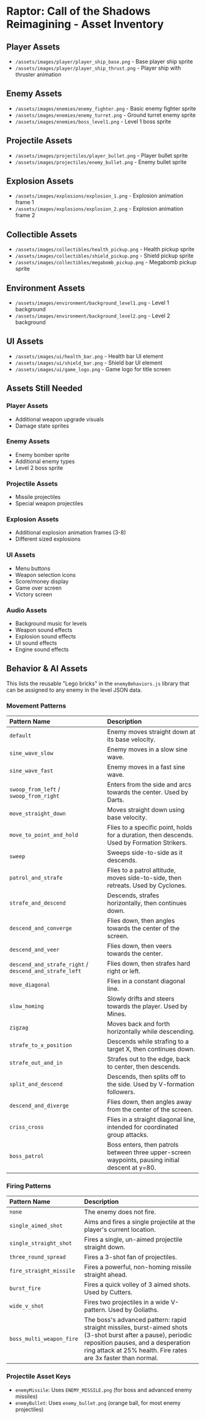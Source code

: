 # Raptor: Call of the Shadows Reimagining - Asset Inventory

## Player Assets
- `/assets/images/player/player_ship_base.png` - Base player ship sprite
- `/assets/images/player/player_ship_thrust.png` - Player ship with thruster animation

## Enemy Assets
- `/assets/images/enemies/enemy_fighter.png` - Basic enemy fighter sprite
- `/assets/images/enemies/enemy_turret.png` - Ground turret enemy sprite
- `/assets/images/enemies/boss_level1.png` - Level 1 boss sprite

## Projectile Assets
- `/assets/images/projectiles/player_bullet.png` - Player bullet sprite
- `/assets/images/projectiles/enemy_bullet.png` - Enemy bullet sprite

## Explosion Assets
- `/assets/images/explosions/explosion_1.png` - Explosion animation frame 1
- `/assets/images/explosions/explosion_2.png` - Explosion animation frame 2

## Collectible Assets
- `/assets/images/collectibles/health_pickup.png` - Health pickup sprite
- `/assets/images/collectibles/shield_pickup.png` - Shield pickup sprite
- `/assets/images/collectibles/megabomb_pickup.png` - Megabomb pickup sprite

## Environment Assets
- `/assets/images/environment/background_level1.png` - Level 1 background
- `/assets/images/environment/background_level2.png` - Level 2 background

## UI Assets
- `/assets/images/ui/health_bar.png` - Health bar UI element
- `/assets/images/ui/shield_bar.png` - Shield bar UI element
- `/assets/images/ui/game_logo.png` - Game logo for title screen

## Assets Still Needed

### Player Assets
- Additional weapon upgrade visuals
- Damage state sprites

### Enemy Assets
- Enemy bomber sprite
- Additional enemy types
- Level 2 boss sprite

### Projectile Assets
- Missile projectiles
- Special weapon projectiles

### Explosion Assets
- Additional explosion animation frames (3-8)
- Different sized explosions

### UI Assets
- Menu buttons
- Weapon selection icons
- Score/money display
- Game over screen
- Victory screen

### Audio Assets
- Background music for levels
- Weapon sound effects
- Explosion sound effects
- UI sound effects
- Engine sound effects

## Behavior & AI Assets

This lists the reusable "Lego bricks" in the `enemyBehaviors.js` library that can be assigned to any enemy in the level JSON data.

### Movement Patterns
| Pattern Name | Description |
| :--- | :--- |
| `default` | Enemy moves straight down at its base velocity. |
| `sine_wave_slow` | Enemy moves in a slow sine wave. |
| `sine_wave_fast` | Enemy moves in a fast sine wave. |
| `swoop_from_left` / `swoop_from_right` | Enters from the side and arcs towards the center. Used by Darts. |
| `move_straight_down` | Moves straight down using base velocity. |
| `move_to_point_and_hold` | Flies to a specific point, holds for a duration, then descends. Used by Formation Strikers. |
| `sweep` | Sweeps side-to-side as it descends. |
| `patrol_and_strafe` | Flies to a patrol altitude, moves side-to-side, then retreats. Used by Cyclones. |
| `strafe_and_descend` | Descends, strafes horizontally, then continues down. |
| `descend_and_converge` | Flies down, then angles towards the center of the screen. |
| `descend_and_veer` | Flies down, then veers towards the center. |
| `descend_and_strafe_right` / `descend_and_strafe_left` | Flies down, then strafes hard right or left. |
| `move_diagonal` | Flies in a constant diagonal line. |
| `slow_homing` | Slowly drifts and steers towards the player. Used by Mines. |
| `zigzag` | Moves back and forth horizontally while descending. |
| `strafe_to_x_position` | Descends while strafing to a target X, then continues down. |
| `strafe_out_and_in` | Strafes out to the edge, back to center, then descends. |
| `split_and_descend` | Descends, then splits off to the side. Used by V-formation followers. |
| `descend_and_diverge` | Flies down, then angles away from the center of the screen. |
| `criss_cross` | Flies in a straight diagonal line, intended for coordinated group attacks. |
| `boss_patrol` | Boss enters, then patrols between three upper-screen waypoints, pausing initial descent at y=80. |

### Firing Patterns
| Pattern Name | Description |
| :--- | :--- |
| `none` | The enemy does not fire. |
| `single_aimed_shot` | Aims and fires a single projectile at the player's current location. |
| `single_straight_shot` | Fires a single, un-aimed projectile straight down. |
| `three_round_spread` | Fires a 3-shot fan of projectiles. |
| `fire_straight_missile` | Fires a powerful, non-homing missile straight ahead. |
| `burst_fire` | Fires a quick volley of 3 aimed shots. Used by Cutters. |
| `wide_v_shot` | Fires two projectiles in a wide V-pattern. Used by Goliaths. |
| `boss_multi_weapon_fire` | The boss's advanced pattern: rapid straight missiles, burst-aimed shots (3-shot burst after a pause), periodic reposition pauses, and a desperation ring attack at 25% health. Fire rates are 3x faster than normal. |

### Projectile Asset Keys
- `enemyMissile`: Uses `ENEMY_MISSILE.png` (for boss and advanced enemy missiles)
- `enemyBullet`: Uses `enemy_bullet.png` (orange ball, for most enemy projectiles)

